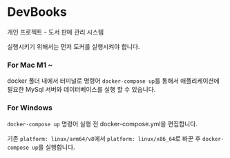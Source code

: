 # DevBooks
개인 프로젝트 - 도서 판매 관리 시스템

실행시키기 위해서는 먼저 도커를 실행시켜야 합니다.

### For Mac M1 ~

docker 폴더 내에서 터미널로 명령어 `docker-compose up`를 통해서 애플리케이션에 필요한 MySql 서버와
데이터베이스를 실행 할 수 있습니다.

### For Windows

`docker-compose up` 명령어 실행 전 docker-compose.yml을 편집합니다. 

기존 `platform: linux/arm64/v8`에서 `platform: linux/x86_64`로 바꾼 후 `docker-compose up`를 실행합니다. 